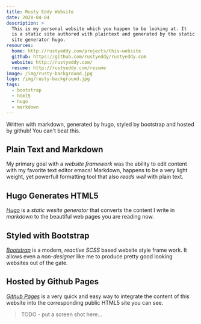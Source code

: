 ```yaml
---
title: Rusty Eddy Website
date: 2020-04-04
description: > 
  This is my personal website which you happen to be looking at. It
  is a static site authored with plaintext and generated by the static
  site generator hugo.
resources: 
  home: http://rustyeddy.com/projects/this-website
  github: https://github.com/rustyeddy/rustyeddy.com
  website: http://rustyeddy.com/
  resume: http://rustyeddy.com/resume
image: /img/rusty-background.jpg
logo: /img/rusty-background.jpg
tags:
  - bootstrap
  - html5
  - hugo
  - markdown
---
```


Written with markdown, generated by hugo, styled by bootstrap and
hosted by github!  You can't beat this.

## Plain Text and Markdown

My primary goal with a _website framework_ was the ability to edit
content with my favorite text editor emacs! Markdown, happens to be a
very light weight, yet powerfull formatting tool that also _reads
well_ with plain text.

## Hugo Generates HTML5

[_Hugo_](http://gethugo.org) is a _static wesite generator_ that
converts the content I write in _markdown_ to the beautiful web pages
you are reading now.

## Styled with Bootstrap

[_Bootstrap_](http://getbootstrap.com) is a modern, _reactive_ _SCSS_
based website style frame work. It allows even a _non-designer_ like
me to produce pretty good looking websites out of the gate.

## Hosted by Github Pages

[_Github Pages_](github.com/pages) is a very quick and easy way to
integrate the content of this website into the corresponding public
HTML5 site you can see.

> TODO - put a screen shot here... 